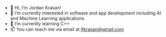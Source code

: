 - 👋 Hi, I’m Jordan Krasan!
- 👀 I’m currently interested in software and app development including AI and Machine Learning applications
- 🌱 I’m currently learning C++
- 📫 You can reach me via email at jfkrasan@gmail.com

<!---
JordanKra/JordanKra is a ✨ special ✨ repository because its `README.md` (this file) appears on your GitHub profile.
You can click the Preview link to take a look at your changes.
--->
